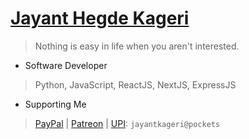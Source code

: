 # [Jayant Hegde Kageri](https://jayantkageri.in)
> Nothing is easy in life when you aren't interested.

- Software Developer
> Python, JavaScript, ReactJS, NextJS, ExpressJS

- Supporting Me
> [PayPal](https://paypal.me/jayantkageri) | [Patreon](https://www.patreon.com/jayantkageri) | [UPI](https://www.npci.org.in/what-we-do/upi/product-overview): `jayantkageri@pockets`

